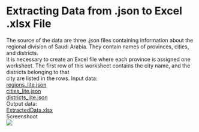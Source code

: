 # Extracting Data from .json to Excel .xlsx File

The source of the data are three .json files containing information about the regional division 
of Saudi Arabia. They contain names of provinces, cities, and districts.  
It is necessary to create an Excel file where each province is assigned one worksheet. 
The first row of this worksheet contains the city name, and the districts belonging to that  
city are listed in the rows.
Input data:  
[regions_lite.json](/cities/regions_lite.json)  
[cities_lite.json](/cities/cities_lite.json)  
[districts_lite.json](/cities/districts_lite.json)  
Output data:  
[ExtractedData.xlsx](/cities/ExtractedData.xlsx)  
Screenshoot  
![](ExtractedData.jpg)
